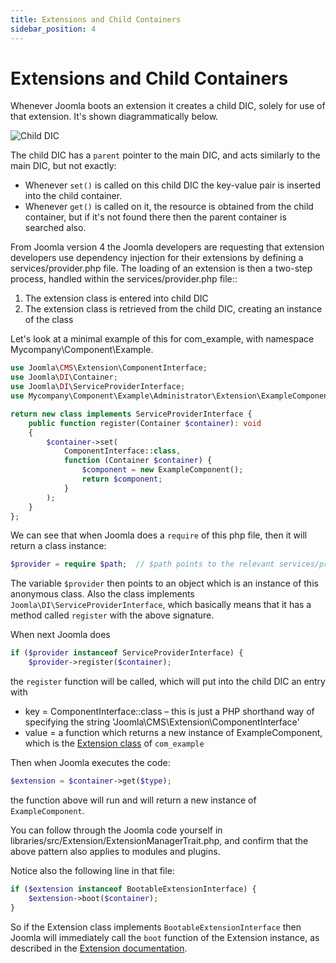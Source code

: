 ```yaml
---
title: Extensions and Child Containers
sidebar_position: 4
---
```

# Extensions and Child Containers
Whenever Joomla boots an extension it creates a child DIC, solely for use of that extension. It's shown diagrammatically below.

![Child DIC](_assets/child-dic.jpg "Child DIC")

The child DIC has a `parent` pointer to the main DIC, and acts similarly to the main DIC, but not exactly:
- Whenever `set()` is called on this child DIC the key-value pair is inserted into the child container.
- Whenever `get()` is called on it, the resource is obtained from the child container, but if it's not found there then the parent container is searched also. 

From Joomla version 4 the Joomla developers are requesting that extension developers use dependency injection for their extensions by defining a services/provider.php file. The loading of an extension is then a two-step process, handled within the services/provider.php file::
1. The extension class is entered into child DIC
2. The extension class is retrieved from the child DIC, creating an instance of the class

Let's look at a minimal example of this for com_example, with namespace Mycompany\Component\Example.
```php
use Joomla\CMS\Extension\ComponentInterface;
use Joomla\DI\Container;
use Joomla\DI\ServiceProviderInterface;
use Mycompany\Component\Example\Administrator\Extension\ExampleComponent;

return new class implements ServiceProviderInterface {
    public function register(Container $container): void 
    {
        $container->set(
            ComponentInterface::class,
            function (Container $container) {
                $component = new ExampleComponent();
                return $component;
            }
        );
    }
};
```
We can see that when Joomla does a `require` of this php file, then it will return a class instance:
```php
$provider = require $path;  // $path points to the relevant services/provider.php file
```
The variable `$provider` then points to an object which is an instance of this anonymous class. Also the class implements `Joomla\DI\ServiceProviderInterface`, which basically means that it has a method called `register` with the above signature.

When next Joomla does 
```php
if ($provider instanceof ServiceProviderInterface) {
    $provider->register($container);
```
the `register` function will be called, which will put into the child DIC an entry with
- key =  ComponentInterface::class – this is just a PHP shorthand way of specifying the string 'Joomla\CMS\Extension\ComponentInterface'
- value = a function which returns a new instance of ExampleComponent, which is the [Extension class](../extension-and-dispatcher/extension-component.md) of `com_example`

Then when  Joomla executes the code:
```php
$extension = $container->get($type);
```
the function above will run and will return a new instance of `ExampleComponent`. 

You can follow through the Joomla code yourself in libraries/src/Extension/ExtensionManagerTrait.php, and confirm that the above pattern also applies to modules and plugins. 

Notice also the following line in that file:
```php
if ($extension instanceof BootableExtensionInterface) {
    $extension->boot($container);
}
``` 
So if the Extension class implements `BootableExtensionInterface` then Joomla will immediately call the `boot` function of the Extension instance, as described in the [Extension documentation](../extension-and-dispatcher/extension-component.md).